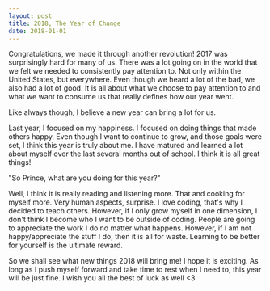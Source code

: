 ```yaml
---
layout: post
title: 2018, The Year of Change
date: 2018-01-01
---
```


Congratulations, we made it through another revolution! 2017 was surprisingly hard for many of us. There was a lot going on in the world that we felt we needed to consistently pay attention to. Not only within the United States, but everywhere. Even though we heard a lot of the bad, we also had a lot of good. It is all about what we choose to pay attention to and what we want to consume us that really defines how our year went.

Like always though, I believe a new year can bring a lot for us.

Last year, I focused on my happiness. I focused on doing things that made others happy. Even though I want to continue to grow, and those goals were set, I think this year is truly about me. I have matured and learned a lot about myself over the last several months out of school. I think it is all great things!

"So Prince, what are you doing for this year?"

Well, I think it is really reading and listening more. That and cooking for myself more. Very human aspects, surprise. I love coding, that's why I decided to teach others. However, if I only grow myself in one dimension, I don't think I become who I want to be outside of coding. People are going to appreciate the work I do no matter what happens. However, if I am not happy/appreciate the stuff I do, then it is all for waste. Learning to be better for yourself is the ultimate reward.

So we shall see what new things 2018 will bring me! I hope it is exciting. As long as I push myself forward and take time to rest when I need to, this year will be just fine. I wish you all the best of luck as well <3
